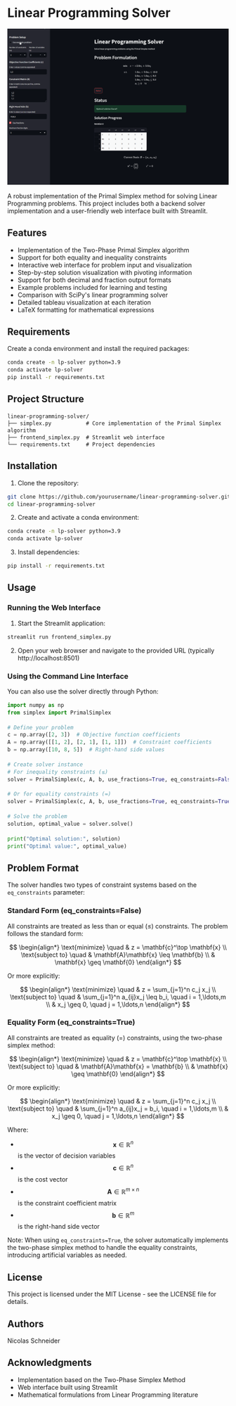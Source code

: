 # Linear Programming Solver

![Linear Programming Solver Demo](Simplex_Frontend.gif)

A robust implementation of the Primal Simplex method for solving Linear Programming problems. This project includes both a backend solver implementation and a user-friendly web interface built with Streamlit.

## Features

- Implementation of the Two-Phase Primal Simplex algorithm
- Support for both equality and inequality constraints
- Interactive web interface for problem input and visualization
- Step-by-step solution visualization with pivoting information
- Support for both decimal and fraction output formats
- Example problems included for learning and testing
- Comparison with SciPy's linear programming solver
- Detailed tableau visualization at each iteration
- LaTeX formatting for mathematical expressions

## Requirements

Create a conda environment and install the required packages:

```bash
conda create -n lp-solver python=3.9
conda activate lp-solver
pip install -r requirements.txt
```

## Project Structure

```
linear-programming-solver/
├── simplex.py           # Core implementation of the Primal Simplex algorithm
├── frontend_simplex.py  # Streamlit web interface
└── requirements.txt     # Project dependencies
```

## Installation

1. Clone the repository:
```bash
git clone https://github.com/yourusername/linear-programming-solver.git
cd linear-programming-solver
```

2. Create and activate a conda environment:
```bash
conda create -n lp-solver python=3.9
conda activate lp-solver
```

3. Install dependencies:
```bash
pip install -r requirements.txt
```

## Usage

### Running the Web Interface

1. Start the Streamlit application:
```bash
streamlit run frontend_simplex.py
```

2. Open your web browser and navigate to the provided URL (typically http://localhost:8501)

### Using the Command Line Interface

You can also use the solver directly through Python:

```python
import numpy as np
from simplex import PrimalSimplex

# Define your problem
c = np.array([2, 3])  # Objective function coefficients
A = np.array([[1, 2], [2, 1], [1, 1]])  # Constraint coefficients
b = np.array([10, 8, 5])  # Right-hand side values

# Create solver instance
# For inequality constraints (≤)
solver = PrimalSimplex(c, A, b, use_fractions=True, eq_constraints=False)

# Or for equality constraints (=)
solver = PrimalSimplex(c, A, b, use_fractions=True, eq_constraints=True)

# Solve the problem
solution, optimal_value = solver.solve()

print("Optimal solution:", solution)
print("Optimal value:", optimal_value)
```

## Problem Format

The solver handles two types of constraint systems based on the `eq_constraints` parameter:

### Standard Form (eq_constraints=False)
All constraints are treated as less than or equal (≤) constraints. The problem follows the standard form:

$$
\begin{align*}
\text{minimize} \quad & z = \mathbf{c}^\top \mathbf{x} \\
\text{subject to} \quad & \mathbf{A}\mathbf{x} \leq \mathbf{b} \\
& \mathbf{x} \geq \mathbf{0}
\end{align*}
$$

Or more explicitly:

$$
\begin{align*}
\text{minimize} \quad & z = \sum_{j=1}^n c_j x_j \\
\text{subject to} \quad & \sum_{j=1}^n a_{ij}x_j \leq b_i, \quad i = 1,\ldots,m \\
& x_j \geq 0, \quad j = 1,\ldots,n
\end{align*}
$$

### Equality Form (eq_constraints=True)
All constraints are treated as equality (=) constraints, using the two-phase simplex method:

$$
\begin{align*}
\text{minimize} \quad & z = \mathbf{c}^\top \mathbf{x} \\
\text{subject to} \quad & \mathbf{A}\mathbf{x} = \mathbf{b} \\
& \mathbf{x} \geq \mathbf{0}
\end{align*}
$$

Or more explicitly:

$$
\begin{align*}
\text{minimize} \quad & z = \sum_{j=1}^n c_j x_j \\
\text{subject to} \quad & \sum_{j=1}^n a_{ij}x_j = b_i, \quad i = 1,\ldots,m \\
& x_j \geq 0, \quad j = 1,\ldots,n
\end{align*}
$$

Where:
- $$\mathbf{x} \in \mathbb{R}^n$$ is the vector of decision variables
- $$\mathbf{c} \in \mathbb{R}^n$$ is the cost vector
- $$\mathbf{A} \in \mathbb{R}^{m \times n}$$ is the constraint coefficient matrix
- $$\mathbf{b} \in \mathbb{R}^m$$ is the right-hand side vector

Note: When using `eq_constraints=True`, the solver automatically implements the two-phase simplex method to handle the equality constraints, introducing artificial variables as needed.

## License

This project is licensed under the MIT License - see the LICENSE file for details.

## Authors

Nicolas Schneider

## Acknowledgments

- Implementation based on the Two-Phase Simplex Method
- Web interface built using Streamlit
- Mathematical formulations from Linear Programming literature
